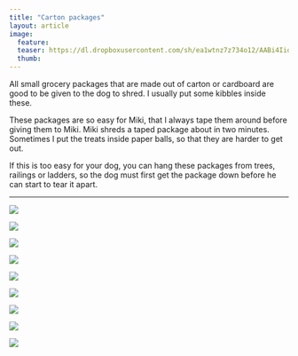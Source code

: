 ```yaml
---
title: "Carton packages"
layout: article
image:
  feature:
  teaser: https://dl.dropboxusercontent.com/sh/ea1wtnz7z734o12/AABi4IiqN2uiTM9P_-Wmvt0_a/aktivointi/kartonkipakkaukset/DSC25797-245px.jpg
  thumb:
---
```


All small grocery packages that are made out of carton or cardboard are good to be given to the dog to shred. I usually put some kibbles inside these.

These packages are so easy for Miki, that I always tape them around before giving them to Miki. Miki shreds a taped package about in two minutes. Sometimes I put the treats inside paper balls, so that they are harder to get out.

If this is too easy for your dog, you can hang these packages from trees, railings or ladders, so the dog must first get the package down before he can start to tear it apart.

---

[![](https://dl.dropboxusercontent.com/sh/ea1wtnz7z734o12/AACzL65aQherZE6Rqizkw943a/aktivointi/kartonkipakkaukset/DSC25797_2-800px.jpg)](https://dl.dropboxusercontent.com/sh/ea1wtnz7z734o12/AAAVV04MpwdJDTHM5SMrSUT8a/aktivointi/kartonkipakkaukset/DSC25797_2.jpg)

[![](https://dl.dropboxusercontent.com/sh/ea1wtnz7z734o12/AABSYMpQwDgdI8cWDH4HEjCba/aktivointi/kartonkipakkaukset/DSC32143-800px.jpg)](https://dl.dropboxusercontent.com/sh/ea1wtnz7z734o12/AAAVQepLXtlKBEzFydMZmbRDa/aktivointi/kartonkipakkaukset/DSC32143.jpg)

[![](https://dl.dropboxusercontent.com/sh/ea1wtnz7z734o12/AADWN262J5QZOFtEOse9Wd_Na/aktivointi/kartonkipakkaukset/DS04409-800px.jpg)](https://dl.dropboxusercontent.com/sh/ea1wtnz7z734o12/AACPE02YXnYilpGSVwTPgnpza/aktivointi/kartonkipakkaukset/DS04409.jpg)

[![](https://dl.dropboxusercontent.com/sh/ea1wtnz7z734o12/AAC0RwZNgimKobSHF_jfMmawa/aktivointi/kartonkipakkaukset/DS04438-800px.jpg)](https://dl.dropboxusercontent.com/sh/ea1wtnz7z734o12/AAA9es0G8HdT66nwhzYaU-Rma/aktivointi/kartonkipakkaukset/DS04438.jpg)

[![](https://dl.dropboxusercontent.com/sh/ea1wtnz7z734o12/AADaNQ6HoXnZMEeaAziZF-JWa/aktivointi/kartonkipakkaukset/DSC42631-800px.jpg)](https://dl.dropboxusercontent.com/sh/ea1wtnz7z734o12/AAAe7kwqdObm85EqoOYiEv0ma/aktivointi/kartonkipakkaukset/DSC42631.jpg)

[![](https://dl.dropboxusercontent.com/sh/ea1wtnz7z734o12/AABs4t-S8We3IrSQYAVg91wha/aktivointi/kartonkipakkaukset/DSC33827-800px.jpg)](https://dl.dropboxusercontent.com/sh/ea1wtnz7z734o12/AAC6U3xIL_aIwkR6pFnXxUeQa/aktivointi/kartonkipakkaukset/DSC33827.jpg)

[![](https://dl.dropboxusercontent.com/sh/ea1wtnz7z734o12/AAAuSzjvx5TSGAtuVH86a0_Sa/aktivointi/kartonkipakkaukset/DSC56453-800px.jpg)](https://dl.dropboxusercontent.com/sh/ea1wtnz7z734o12/AADkWmREB6weO08F6Y1MF3GYa/aktivointi/kartonkipakkaukset/DSC56453.jpg)

[![](https://dl.dropboxusercontent.com/sh/ea1wtnz7z734o12/AACnVjEHWFjR5tp1VA7-qQTSa/aktivointi/kartonkipakkaukset/DSC56545-800px.jpg)](https://dl.dropboxusercontent.com/sh/ea1wtnz7z734o12/AACQfZV729wC9_OafzbW8KCca/aktivointi/kartonkipakkaukset/DSC56545.jpg)

[![](https://dl.dropboxusercontent.com/sh/ea1wtnz7z734o12/AABkH_kSPKySlKtnkKym8Gr-a/aktivointi/kartonkipakkaukset/DSC57932-800px.jpg)](https://dl.dropboxusercontent.com/sh/ea1wtnz7z734o12/AAC3kdwHCBglbc3u_rW6yWV0a/aktivointi/kartonkipakkaukset/DSC57932.jpg)

